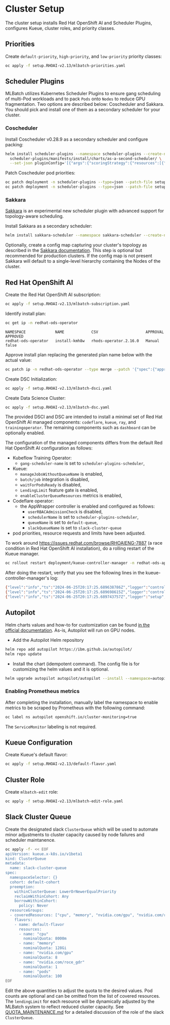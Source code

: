 # Cluster Setup

The cluster setup installs Red Hat OpenShift AI and Scheduler Plugins, configures Kueue,
cluster roles, and priority classes.

## Priorities

Create `default-priority`, `high-priority`, and `low-priority` priority classes:
```sh
oc apply -f setup.RHOAI-v2.13/mlbatch-priorities.yaml
```

## Scheduler Plugins

MLBatch utilizes Kubernetes Scheduler Plugins to ensure gang scheduling of
multi-Pod workloads and to pack `Pods` onto `Nodes` to reduce GPU fragmentation.
Two options are described below: Coscheduler and Sakkara. You should pick and install one of them
as a secondary scheduler for your cluster.

### Coscheduler

Install Coscheduler v0.28.9 as a secondary scheduler and configure packing:
```sh
helm install scheduler-plugins --namespace scheduler-plugins --create-namespace \
  scheduler-plugins/manifests/install/charts/as-a-second-scheduler/ \
  --set-json pluginConfig='[{"args":{"scoringStrategy":{"resources":[{"name":"nvidia.com/gpu","weight":1}],"requestedToCapacityRatio":{"shape":[{"utilization":0,"score":0},{"utilization":100,"score":10}]},"type":"RequestedToCapacityRatio"}},"name":"NodeResourcesFit"},{"args":{"permitWaitingTimeSeconds":300},"name":"Coscheduling"}]'
```
Patch Coscheduler pod priorities:
```sh
oc patch deployment -n scheduler-plugins --type=json --patch-file setup.RHOAI-v2.13/coscheduler-priority-patch.yaml scheduler-plugins-controller
oc patch deployment -n scheduler-plugins --type=json --patch-file setup.RHOAI-v2.13/coscheduler-priority-patch.yaml scheduler-plugins-scheduler
```

### Sakkara

[Sakkara](https://github.com/atantawi/scheduler-plugins/tree/sakkara) is an experimental
new scheduler plugin with advanced support for topology-aware scheduling.

Install Sakkara as a secondary scheduler:
```sh
helm install sakkara-scheduler --namespace sakkara-scheduler --create-namespace mlbatch/sakkara-scheduler
```
Optionally, create a config map capturing your cluster's topology as described in the [Sakkara documentation](https://github.com/atantawi/sakkara-deploy/tree/main?tab=readme-ov-file#cluster-topology). This step is optional but recommended for production clusters. If the config map is not present Sakkara will default to a single-level hierarchy containing the Nodes of the cluster.

## Red Hat OpenShift AI

Create the Red Hat OpenShift AI subscription:
```sh
oc apply -f setup.RHOAI-v2.13/mlbatch-subscription.yaml
````
Identify install plan:
```sh
oc get ip -n redhat-ods-operator
```
```
NAMESPACE             NAME            CSV                     APPROVAL   APPROVED
redhat-ods-operator   install-kmh8w   rhods-operator.2.16.0   Manual     false
```
Approve install plan replacing the generated plan name below with the actual
value:
```sh
oc patch ip -n redhat-ods-operator --type merge --patch '{"spec":{"approved":true}}' install-kmh8w
```
Create DSC Initialization:
```sh
oc apply -f setup.RHOAI-v2.13/mlbatch-dsci.yaml
```
Create Data Science Cluster:
```sh
oc apply -f setup.RHOAI-v2.13/mlbatch-dsc.yaml
```
The provided DSCI and DSC are intended to install a minimal set of Red Hat OpenShift
AI managed components: `codeflare`, `kueue`, `ray`, and `trainingoperator`. The
remaining components such as `dashboard` can be optionally enabled.

The configuration of the managed components differs from the default Red Hat OpenShift
AI configuration as follows:
- Kubeflow Training Operator:
  - `gang-scheduler-name` is set to `scheduler-plugins-scheduler`,
- Kueue:
  - `manageJobsWithoutQueueName` is enabled,
  - `batch/job` integration is disabled,
  - `waitForPodsReady` is disabled,
  - `LendingLimit` feature gate is enabled,
  - `enableClusterQueueResources` metrics is enabled,
- Codeflare operator:
  - the AppWrapper controller is enabled and configured as follows:
    - `userRBACAdmissionCheck` is disabled,
    - `schedulerName` is set to `scheduler-plugins-scheduler`,
    - `queueName` is set to `default-queue`,
    - `slackQueueName` is set to `slack-cluster-queue`
- pod priorities, resource requests and limits have been adjusted.

To work around https://issues.redhat.com/browse/RHOAIENG-7887 (a race condition
in Red Hat OpenShift AI installation), do a rolling restart of the Kueue manager.
```sh
oc rollout restart deployment/kueue-controller-manager -n redhat-ods-applications
```

After doing the restart, verify that you see the following lines in the
kueue-controller-manager's log:
```sh
{"level":"info","ts":"2024-06-25T20:17:25.689638786Z","logger":"controller-runtime.builder","caller":"builder/webhook.go:189","msg":"Registering a validating webhook","GVK":"kubeflow.org/v1, Kind=PyTorchJob","path":"/validate-kubeflow-org-v1-pytorchjob"}
{"level":"info","ts":"2024-06-25T20:17:25.689698615Z","logger":"controller-runtime.webhook","caller":"webhook/server.go:183","msg":"Registering webhook","path":"/validate-kubeflow-org-v1-pytorchjob"}
{"level":"info","ts":"2024-06-25T20:17:25.689743757Z","logger":"setup","caller":"jobframework/setup.go:81","msg":"Set up controller and webhook for job framework","jobFrameworkName":"kubeflow.org/pytorchjob"}

```

## Autopilot

Helm charts values and how-to for customization can be found [in the official documentation](https://github.com/IBM/autopilot/blob/main/helm-charts/autopilot/README.md). As-is, Autopilot will run on GPU nodes.

- Add the Autopilot Helm repository

```bash
helm repo add autopilot https://ibm.github.io/autopilot/
helm repo update
```

- Install the chart (idempotent command). The config file is for customizing the helm values and it is optional.

```bash
helm upgrade autopilot autopilot/autopilot --install --namespace=autopilot --create-namespace -f your-config.yml
```

### Enabling Prometheus metrics

After completing the installation, manually label the namespace to enable metrics to be scraped by Prometheus with the following command:

```bash
oc label ns autopilot openshift.io/cluster-monitoring=true
```

The `ServiceMonitor` labeling is not required.

## Kueue Configuration

Create Kueue's default flavor:
```sh
oc apply -f setup.RHOAI-v2.13/default-flavor.yaml
```

## Cluster Role

Create `mlbatch-edit` role:
```sh
oc apply -f setup.RHOAI-v2.13/mlbatch-edit-role.yaml
```

## Slack Cluster Queue

Create the designated slack `ClusterQueue` which will be used to automate
minor adjustments to cluster capacity caused by node failures and
scheduler maintanence.
```sh
oc apply -f- << EOF
apiVersion: kueue.x-k8s.io/v1beta1
kind: ClusterQueue
metadata:
  name: slack-cluster-queue
spec:
  namespaceSelector: {}
  cohort: default-cohort
  preemption:
    withinClusterQueue: LowerOrNewerEqualPriority
    reclaimWithinCohort: Any
    borrowWithinCohort:
      policy: Never
  resourceGroups:
  - coveredResources: ["cpu", "memory", "nvidia.com/gpu", "nvidia.com/roce_gdr", "pods"]
    flavors:
    - name: default-flavor
      resources:
      - name: "cpu"
        nominalQuota: 8000m
      - name: "memory"
        nominalQuota: 128Gi
      - name: "nvidia.com/gpu"
        nominalQuota: 8
      - name: "nvidia.com/roce_gdr"
        nominalQuota: 1
      - name: "pods"
        nominalQuota: 100
EOF
```
Edit the above quantities to adjust the quota to the desired
values. Pod counts are optional and can be omitted from the list of
covered resources.  The `lendingLimit` for each resource will be
dynamically adjusted by the MLBatch system to reflect reduced cluster
capacity. See [QUOTA_MAINTENANCE.md](../QUOTA_MAINTENANCE.md) for a
detailed discussion of the role of the slack `ClusterQueue`.
